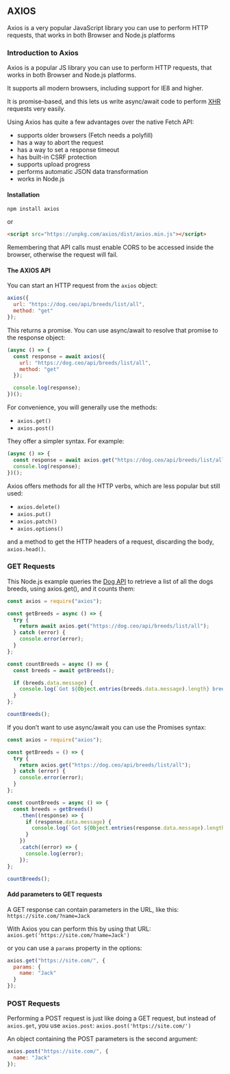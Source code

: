 ## AXIOS

Axios is a very popular JavaScript library you can use to perform HTTP requests, that works in both Browser and Node.js platforms

### Introduction to Axios

Axios is a popular JS library you can use to perform HTTP requests, that works in both Browser and Node.js platforms.

It supports all modern browsers, including support for IE8 and higher.

It is promise-based, and this lets us write async/await code to perform [XHR](XMLHTTPRequest.md) requests very easily.

Using Axios has quite a few advantages over the native Fetch API:

- supports older browsers (Fetch needs a polyfill)
- has a way to abort the request
- has a way to set a response timeout
- has built-in CSRF protection
- supports upload progress
- performs automatic JSON data transformation
- works in Node.js

#### Installation

`npm install axios`

or

```html
<script src="https://unpkg.com/axios/dist/axios.min.js"></script>
```

Remembering that API calls must enable CORS to be accessed inside the browser, otherwise the request will fail.

#### The AXIOS API

You can start an HTTP request from the `axios` object:

```js
axios({
  url: "https://dog.ceo/api/breeds/list/all",
  method: "get"
});
```

This returns a promise. You can use async/await to resolve that promise to the response object:

```js
(async () => {
  const response = await axios({
    url: "https://dog.ceo/api/breeds/list/all",
    method: "get"
  });

  console.log(response);
})();
```

For convenience, you will generally use the methods:

- `axios.get()`
- `axios.post()`

They offer a simpler syntax. For example:

```js
(async () => {
  const response = await axios.get("https://dog.ceo/api/breeds/list/all");
  console.log(response);
})();
```

Axios offers methods for all the HTTP verbs, which are less popular but still used:

- `axios.delete()`
- `axios.put()`
- `axios.patch()`
- `axios.options()`

and a method to get the HTTP headers of a request, discarding the body, `axios.head()`.

### GET Requests

This Node.js example queries the [Dog API](https://dog.ceo/) to retrieve a list of all the dogs breeds, using axios.get(), and it counts them:

```js
const axios = require("axios");

const getBreeds = async () => {
  try {
    return await axios.get("https://dog.ceo/api/breeds/list/all");
  } catch (error) {
    console.error(error);
  }
};

const countBreeds = async () => {
  const breeds = await getBreeds();

  if (breeds.data.message) {
    console.log(`Got ${Object.entries(breeds.data.message).length} breeds`);
  }
};

countBreeds();
```

If you don’t want to use async/await you can use the Promises syntax:

```js
const axios = require("axios");

const getBreeds = () => {
  try {
    return axios.get("https://dog.ceo/api/breeds/list/all");
  } catch (error) {
    console.error(error);
  }
};

const countBreeds = async () => {
  const breeds = getBreeds()
    .then((response) => {
      if (response.data.message) {
        console.log(`Got ${Object.entries(response.data.message).length} breeds`);
      }
    })
    .catch((error) => {
      console.log(error);
    });
};

countBreeds();
```

#### Add parameters to GET requests

A GET response can contain parameters in the URL, like this: `https://site.com/?name=Jack`

With Axios you can perform this by using that URL:
`axios.get('https://site.com/?name=Jack')`

or you can use a `params` property in the options:

```js
axios.get("https://site.com/", {
  params: {
    name: "Jack"
  }
});
```

### POST Requests

Performing a POST request is just like doing a GET request, but instead of `axios.get`, you use `axios.post`:
`axios.post('https://site.com/')`

An object containing the POST parameters is the second argument:

```js
axios.post("https://site.com/", {
  name: "Jack"
});
```
